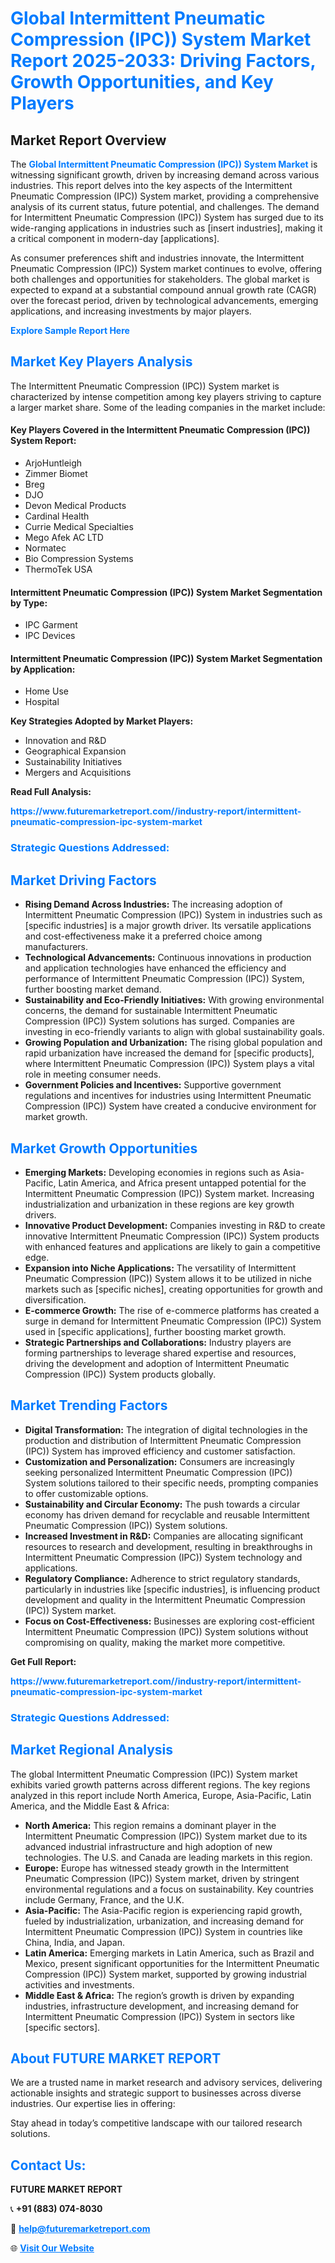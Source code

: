 <h1 style="color: #007BFF;">Global Intermittent Pneumatic Compression (IPC)) System Market Report 2025-2033: Driving Factors, Growth Opportunities, and Key Players</h1>

<section id="overview">
<h2>Market Report Overview</h2>
<p>The <a href="https://www.futuremarketreport.com//industry-report/intermittent-pneumatic-compression-ipc-system-market" style="color: #007BFF; text-decoration: none;"><strong>Global Intermittent Pneumatic Compression (IPC)) System Market</strong></a> is witnessing significant growth, driven by increasing demand across various industries. This report delves into the key aspects of the Intermittent Pneumatic Compression (IPC)) System market, providing a comprehensive analysis of its current status, future potential, and challenges. The demand for Intermittent Pneumatic Compression (IPC)) System has surged due to its wide-ranging applications in industries such as [insert industries], making it a critical component in modern-day [applications].</p>
<p>As consumer preferences shift and industries innovate, the Intermittent Pneumatic Compression (IPC)) System market continues to evolve, offering both challenges and opportunities for stakeholders. The global market is expected to expand at a substantial compound annual growth rate (CAGR) over the forecast period, driven by technological advancements, emerging applications, and increasing investments by major players.</p>
</section>

<section id="overview">
<p><a href="https://www.futuremarketreport.com//request-sample/reportId=60998" style="color: #007BFF; text-decoration: none;"><strong>Explore Sample Report Here</strong></a></p>
</section>

<section id="key-players">
<h2 style="color: #007BFF;">Market Key Players Analysis</h2>
<p>The Intermittent Pneumatic Compression (IPC)) System market is characterized by intense competition among key players striving to capture a larger market share. Some of the leading companies in the market include:</p>
<h4>Key Players Covered in the Intermittent Pneumatic Compression (IPC)) System Report:</h4>
<ul><li>ArjoHuntleigh</li><li>Zimmer Biomet</li><li>Breg</li><li>DJO</li><li>Devon Medical Products</li><li>Cardinal Health</li><li>Currie Medical Specialties</li><li>Mego Afek AC LTD</li><li>Normatec</li><li>Bio Compression Systems</li><li>ThermoTek USA</li></ul>
<h4>Intermittent Pneumatic Compression (IPC)) System Market Segmentation by Type:</h4>
<ul><li>IPC Garment</li><li>IPC Devices</li></ul>

<h4>Intermittent Pneumatic Compression (IPC)) System Market Segmentation by Application:</h4>
<ul><li>Home Use</li><li>Hospital</li></ul>
<p><strong>Key Strategies Adopted by Market Players:</strong></p>
<ul>
<li>Innovation and R&D</li>
<li>Geographical Expansion</li>
<li>Sustainability Initiatives</li>
<li>Mergers and Acquisitions</li>
</ul>
</section>

<section>
<p><strong>Read Full Analysis: </strong></p><a href="https://www.futuremarketreport.com//industry-report/intermittent-pneumatic-compression-ipc-system-market" style="color: #007BFF; text-decoration: none;"><strong>https://www.futuremarketreport.com//industry-report/intermittent-pneumatic-compression-ipc-system-market</strong></a>
<h3 style="color: #007BFF;">Strategic Questions Addressed:</h3>
</section>

<section id="driving-factors">
<h2 style="color: #007BFF;">Market Driving Factors</h2>
<ul>
<li><strong>Rising Demand Across Industries:</strong> The increasing adoption of Intermittent Pneumatic Compression (IPC)) System in industries such as [specific industries] is a major growth driver. Its versatile applications and cost-effectiveness make it a preferred choice among manufacturers.</li>
<li><strong>Technological Advancements:</strong> Continuous innovations in production and application technologies have enhanced the efficiency and performance of Intermittent Pneumatic Compression (IPC)) System, further boosting market demand.</li>
<li><strong>Sustainability and Eco-Friendly Initiatives:</strong> With growing environmental concerns, the demand for sustainable Intermittent Pneumatic Compression (IPC)) System solutions has surged. Companies are investing in eco-friendly variants to align with global sustainability goals.</li>
<li><strong>Growing Population and Urbanization:</strong> The rising global population and rapid urbanization have increased the demand for [specific products], where Intermittent Pneumatic Compression (IPC)) System plays a vital role in meeting consumer needs.</li>
<li><strong>Government Policies and Incentives:</strong> Supportive government regulations and incentives for industries using Intermittent Pneumatic Compression (IPC)) System have created a conducive environment for market growth.</li>
</ul>
</section>

<section id="growth-opportunities">
<h2 style="color: #007BFF;">Market Growth Opportunities</h2>
<ul>
<li><strong>Emerging Markets:</strong> Developing economies in regions such as Asia-Pacific, Latin America, and Africa present untapped potential for the Intermittent Pneumatic Compression (IPC)) System market. Increasing industrialization and urbanization in these regions are key growth drivers.</li>
<li><strong>Innovative Product Development:</strong> Companies investing in R&D to create innovative Intermittent Pneumatic Compression (IPC)) System products with enhanced features and applications are likely to gain a competitive edge.</li>
<li><strong>Expansion into Niche Applications:</strong> The versatility of Intermittent Pneumatic Compression (IPC)) System allows it to be utilized in niche markets such as [specific niches], creating opportunities for growth and diversification.</li>
<li><strong>E-commerce Growth:</strong> The rise of e-commerce platforms has created a surge in demand for Intermittent Pneumatic Compression (IPC)) System used in [specific applications], further boosting market growth.</li>
<li><strong>Strategic Partnerships and Collaborations:</strong> Industry players are forming partnerships to leverage shared expertise and resources, driving the development and adoption of Intermittent Pneumatic Compression (IPC)) System products globally.</li>
</ul>
</section>

<section id="trending-factors">
<h2 style="color: #007BFF;">Market Trending Factors</h2>
<ul>
<li><strong>Digital Transformation:</strong> The integration of digital technologies in the production and distribution of Intermittent Pneumatic Compression (IPC)) System has improved efficiency and customer satisfaction.</li>
<li><strong>Customization and Personalization:</strong> Consumers are increasingly seeking personalized Intermittent Pneumatic Compression (IPC)) System solutions tailored to their specific needs, prompting companies to offer customizable options.</li>
<li><strong>Sustainability and Circular Economy:</strong> The push towards a circular economy has driven demand for recyclable and reusable Intermittent Pneumatic Compression (IPC)) System solutions.</li>
<li><strong>Increased Investment in R&D:</strong> Companies are allocating significant resources to research and development, resulting in breakthroughs in Intermittent Pneumatic Compression (IPC)) System technology and applications.</li>
<li><strong>Regulatory Compliance:</strong> Adherence to strict regulatory standards, particularly in industries like [specific industries], is influencing product development and quality in the Intermittent Pneumatic Compression (IPC)) System market.</li>
<li><strong>Focus on Cost-Effectiveness:</strong> Businesses are exploring cost-efficient Intermittent Pneumatic Compression (IPC)) System solutions without compromising on quality, making the market more competitive.</li>
</ul>
</section>

<section>
<p><strong>Get Full Report: </strong></p><a href="https://www.futuremarketreport.com//industry-report/intermittent-pneumatic-compression-ipc-system-market" style="color: #007BFF; text-decoration: none;"><strong>https://www.futuremarketreport.com//industry-report/intermittent-pneumatic-compression-ipc-system-market</strong></a>
<h3 style="color: #007BFF;">Strategic Questions Addressed:</h3>
</section>


<section id="regional-analysis">
<h2 style="color: #007BFF;">Market Regional Analysis</h2>
<p>The global Intermittent Pneumatic Compression (IPC)) System market exhibits varied growth patterns across different regions. The key regions analyzed in this report include North America, Europe, Asia-Pacific, Latin America, and the Middle East & Africa:</p>
<ul>
<li><strong>North America:</strong> This region remains a dominant player in the Intermittent Pneumatic Compression (IPC)) System market due to its advanced industrial infrastructure and high adoption of new technologies. The U.S. and Canada are leading markets in this region.</li>
<li><strong>Europe:</strong> Europe has witnessed steady growth in the Intermittent Pneumatic Compression (IPC)) System market, driven by stringent environmental regulations and a focus on sustainability. Key countries include Germany, France, and the U.K.</li>
<li><strong>Asia-Pacific:</strong> The Asia-Pacific region is experiencing rapid growth, fueled by industrialization, urbanization, and increasing demand for Intermittent Pneumatic Compression (IPC)) System in countries like China, India, and Japan.</li>
<li><strong>Latin America:</strong> Emerging markets in Latin America, such as Brazil and Mexico, present significant opportunities for the Intermittent Pneumatic Compression (IPC)) System market, supported by growing industrial activities and investments.</li>
<li><strong>Middle East & Africa:</strong> The region’s growth is driven by expanding industries, infrastructure development, and increasing demand for Intermittent Pneumatic Compression (IPC)) System in sectors like [specific sectors].</li>
</ul>
</section>

<footer>
<h2 style="color: #007BFF;">About FUTURE MARKET REPORT</h2>
<p>We are a trusted name in market research and advisory services, delivering actionable insights and strategic support to businesses across diverse industries. Our expertise lies in offering:</p>

<p>Stay ahead in today’s competitive landscape with our tailored research solutions.</p>

<h2 style="color: #007BFF;">Contact Us:</h2>
<p><strong>FUTURE MARKET REPORT</strong></p>
<p>📞 <strong>+91 (883) 074-8030</strong></p>
<p>📧 <strong><a href="mailto:help@futuremarketreport.com" style="color: #007BFF;">help@futuremarketreport.com</a></strong></p>
<p>🌐 <strong><a href="https://www.futuremarketreport.com/" style="color: #007BFF;">Visit Our Website</a></strong></p>
</footer>